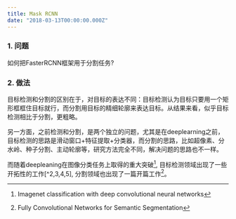 ```yaml
---
title: Mask RCNN
date: "2018-03-13T00:00:00.000Z"
---
```



### 1. 问题
如何把FasterRCNN框架用于分割任务?

### 2. 做法
目标检测和分割的区别在于，对目标的表达不同：目标检测认为目标只要用一个矩形框框住目标就行，而分割用目标的精细轮廓来表达目标。从结果来看，似乎目标检测相比于分割，更粗略。

另一方面，之前检测和分割，是两个独立的问题，尤其是在deeplearning之前，目标检测的思路是滑动窗口+特征提取+分类器，而分割的思路，比如超像素、分水岭、种子分割、主动轮廓等，研究方法完全不同，解决问题的思路也不一样。

而随着deepleaning在图像分类任务上取得的重大突破[^1], 目标检测领域出现了一些开拓性的工作[^2,3,4,5], 分割领域也出现了一篇开篇工作[^6]。


[^1]:Imagenet classification with deep convolutional neural networks 
[^2]:Deep neural networks for object detection
[^3]:Rich feature hierarchies for accurate object detection and semantic segmentation
[^4]:Scalable Object Detection using Deep Neural Networks
[^5]:OverFeat: Integrated Recognition, Localization and Detection using Convolutional Networks
[^6]:Fully Convolutional Networks for Semantic Segmentation
